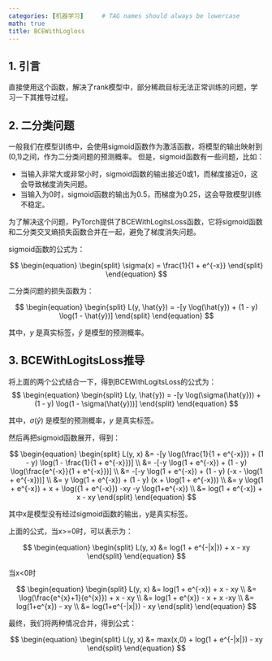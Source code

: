```yaml
---
categories: [机器学习]     # TAG names should always be lowercase
math: true
title: BCEWithLogloss
---
```


## 1. 引言
直接使用这个函数，解决了rank模型中，部分稀疏目标无法正常训练的问题，学习一下其推导过程。
## 2. 二分类问题

一般我们在模型训练中，会使用sigmoid函数作为激活函数，将模型的输出映射到(0,1)之间，作为二分类问题的预测概率。 
但是，sigmoid函数有一些问题，比如：
- 当输入非常大或非常小时，sigmoid函数的输出接近0或1，而梯度接近0，这会导致梯度消失问题。
- 当输入为0时，sigmoid函数的输出为0.5，而梯度为0.25，这会导致模型训练不稳定。

为了解决这个问题，PyTorch提供了BCEWithLogitsLoss函数，它将sigmoid函数和二分类交叉熵损失函数合并在一起，避免了梯度消失问题。

sigmoid函数的公式为：

$$
\begin{equation}
\begin{split}
\sigma(x) = \frac{1}{1 + e^{-x}}
\end{split}
\end{equation}
$$

二分类问题的损失函数为：

$$
\begin{equation}
\begin{split}
L(y, \hat{y}) = -[y \log(\hat{y}) + (1 - y) \log(1 - \hat{y})]
\end{split}
\end{equation}
$$

其中，$y$ 是真实标签，$\hat{y}$ 是模型的预测概率。

## 3. BCEWithLogitsLoss推导

将上面的两个公式结合一下，得到BCEWithLogitsLoss的公式为：
$$ 
\begin{equation}
\begin{split}
L(y, \hat{y}) = -[y \log(\sigma(\hat{y})) + (1 - y) \log(1 - \sigma(\hat{y}))] 
\end{split}
\end{equation}
$$

其中，$\sigma(\hat{y})$ 是模型的预测概率，$y$ 是真实标签。

然后再把sigmoid函数展开，得到：

$$ 
\begin{equation}
\begin{split}
L(y, x) &= -[y \log(\frac{1}{1 + e^{-x}}) + (1 - y) \log(1 - \frac{1}{1 + e^{-x}})]  \\
&= -[-y \log(1 + e^{-x}) + (1 - y) \log(\frac{e^{-x}}{1 + e^{-x}})]  \\
&= -[-y \log(1 + e^{-x}) + (1 - y) (-x - \log(1 + e^{-x}))]  \\ 
&= y \log(1 + e^{-x}) + (1 - y) (x + \log(1 + e^{-x}))  \\  
&= y \log(1 + e^{-x}) + x + \log({1 + e^{-x}}) -xy -y \log(1+e^{-x}) \\
&= log(1 + e^{-x}) + x - xy
\end{split}
\end{equation}
$$

其中x是模型没有经过sigmoid函数的输出，y是真实标签。

上面的公式，当x>=0时，可以表示为：

$$
\begin{equation}
\begin{split}
L(y, x) &= log(1 + e^{-|x|}) + x - xy
\end{split}
\end{equation}
$$

当x<0时

$$
\begin{equation}
\begin{split}
L(y, x) &= log(1 + e^{-x}) + x - xy \\
&= \log(\frac{e^{x}+1}{e^{x}}) + x - xy \\
&= log(1 + e^{x}) - x + x -xy \\ 
&= log(1+e^{x}) - xy \\
&= log(1+e^{-|x|}) - xy
\end{split}
\end{equation}
$$

最终，我们将两种情况合并，得到公式：

$$
\begin{equation}
\begin{split}
L(y, x) &= max(x,0) + log(1 + e^{-|x|}) - xy
\end{split}
\end{equation}
$$